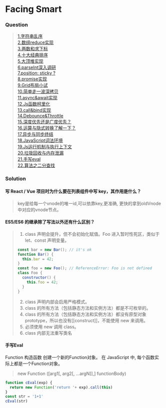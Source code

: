 
# Facing Smart  
### Question
> [1.字符串乱序](./js/shuffle.js)  
> [2.数组reduce实现](./js/reduce.js)  
> [3.两数和求下标](./js/twoSum.js)  
> [4.十大经典排序](./js/sort.js)  
> [5.大顶堆实现](./js/maxHeap.js)  
> [6.parseInt深入调研](./js/parseInt.js)  
> [7.position: sticky ?](./html/position_sticky.html)  
> [8.promise实现](./js/promiseReal.js)  
> [9.Grid布局小试](./js/grid.js)  
> [10.简单走一波深拷贝](./js/deepClone.js)  
> [11.async&await实现](./js/async&await.js)  
> [12.Js函数柯里化](./js/curry.js)  
> [13.call&bind实现](./js/call&bind.js)  
> [14.Debounce&Throttle](./js/debounce&throttle.js)  
> [15.深度优先还是广度优先？](./js/DFS&BFS.js)  
> [16.运算与隐式转换了解一下？](./js/operate&implicitCast.js)  
> [17.异步与同步终结](./js/eventLoop.js)  
> [18.JavaScript词法环境](./doc/lexicalEnvironment.md)  
> [19.Js运行机制与执行上下文](./doc/executionContext.md)  
> [20.垃圾回收与内存泄漏](./doc/garbageCollection.md)  
> [21.手写eval](#手写Eval)  
> [22.算法之二分查找](./js/binarySearch.js)  

### Solution

#### 写 React / Vue 项目时为什么要在列表组件中写 key，其作用是什么？  
> key是给每一个vnode的唯一id,可以依靠key,更准确, 更快的拿到oldVnode中对应的vnode节点。

#### ES5/ES6 的继承除了写法以外还有什么区别？
> 1) class 声明会提升，但不会初始化赋值。Foo 进入暂时性死区，类似于 let、const 声明变量。
> ``` javascript
> const bar = new Bar(); // it's ok
> function Bar() {
>   this.bar = 42;
> }
> const foo = new Foo(); // ReferenceError: Foo is not defined
> class Foo {
>   constructor() {
>     this.foo = 42;
>   }
> }
> ```
> 2) class 声明内部会启用严格模式。
> 3) class 的所有方法（包括静态方法和实例方法）都是不可枚举的。
> 4) class 的所有方法（包括静态方法和实例方法）都没有原型对象 prototype，所以也没有[[construct]]，不能使用 new 来调用。
> 5) 必须使用 new 调用 class。
> 6) class 内部无法重写类名

#### 手写Eval
Function 构造函数 创建一个新的Function对象。 在 JavaScript 中, 每个函数实际上都是一个Function对象。
  > new Function ([arg1[, arg2[, ...argN]],] functionBody)
```JavaScript
function cEval(exp) {
  return new Function('return '+ exp).call(this)
}
const str = '1+1'
cEval(str)
```

